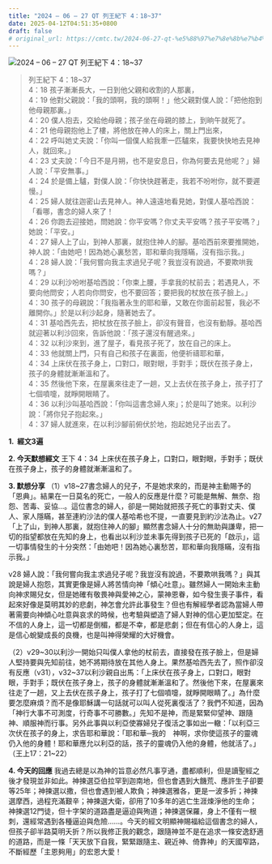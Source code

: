 ```yaml
---
title: "2024 – 06 – 27 QT 列王紀下 4：18~37"
date: 2025-04-12T04:51:35+0800
draft: false
# original_url: https://cmtc.tw/2024-06-27-qt-%e5%88%97%e7%8e%8b%e7%b4%80%e4%b8%8b-4%ef%bc%9a1837
---
```


![2024 – 06 – 27 QT 列王紀下 4：18\~37](/images/qt.jpg  "2024 – 06 – 27 QT 列王紀下 4：18\~37")

> 列王紀下 4：18\~37  
> 4：18 孩子漸漸長大，一日到他父親和收割的人那裏，  
> 4：19 他對父親說：「我的頭啊，我的頭啊！」他父親對僕人說：「把他抱到他母親那裏。」  
> 4：20 僕人抱去，交給他母親；孩子坐在母親的膝上，到晌午就死了。  
> 4：21 他母親抱他上了樓，將他放在神人的床上，關上門出來，  
> 4：22 呼叫她丈夫說：「你叫一個僕人給我牽一匹驢來，我要快快地去見神人，就回來。」  
> 4：23 丈夫說：「今日不是月朔，也不是安息日，你為何要去見他呢？」婦人說：「平安無事。」  
> 4：24 於是備上驢，對僕人說：「你快快趕著走，我若不吩咐你，就不要遲慢。」  
> 4：25 婦人就往迦密山去見神人。神人遠遠地看見她，對僕人基哈西說：「看哪，書念的婦人來了！  
> 4：26 你跑去迎接她，問她說：你平安嗎？你丈夫平安嗎？孩子平安嗎？」她說：「平安。」  
> 4：27 婦人上了山，到神人那裏，就抱住神人的腳。基哈西前來要推開她，神人說：「由她吧！因為她心裏愁苦，耶和華向我隱瞞，沒有指示我。」  
> 4：28 婦人說：「我何嘗向我主求過兒子呢？我豈沒有說過，不要欺哄我嗎？」  
> 4：29 以利沙吩咐基哈西說：「你束上腰，手拿我的杖前去；若遇見人，不要向他問安；人若向你問安，也不要回答；要把我的杖放在孩子臉上。」  
> 4：30 孩子的母親說：「我指著永生的耶和華，又敢在你面前起誓，我必不離開你。」於是以利沙起身，隨著她去了。  
> 4：31 基哈西先去，把杖放在孩子臉上，卻沒有聲音，也沒有動靜。基哈西就迎著以利沙回來，告訴他說：「孩子還沒有醒過來。」  
> 4：32 以利沙來到，進了屋子，看見孩子死了，放在自己的床上。  
> 4：33 他就關上門，只有自己和孩子在裏面，他便祈禱耶和華，  
> 4：34 上床伏在孩子身上，口對口，眼對眼，手對手；既伏在孩子身上，孩子的身體就漸漸溫和了。  
> 4：35 然後他下來，在屋裏來往走了一趟，又上去伏在孩子身上，孩子打了七個噴嚏，就睜開眼睛了。  
> 4：36 以利沙叫基哈西說：「你叫這書念婦人來」；於是叫了她來。以利沙說：「將你兒子抱起來。」  
> 4：37 婦人就進來，在以利沙腳前俯伏於地，抱起她兒子出去了。

**1.  經文3遍**

**2. 今天默想經文**
王下 4：34 上床伏在孩子身上，口對口，眼對眼，手對手；既伏在孩子身上，孩子的身體就漸漸溫和了。

**3. 默想分享**
（1）v18\~27書念婦人的兒子，不是她求來的，而是神主動賜予的「恩典」。結果在一日莫名的死亡，一般人的反應是什麼？可能是無解、無奈、抱怨、苦毒、妥協…。這位書念的婦人，卻是一開始就把孩子死亡的事對丈夫、僕人、家人隱瞞，甚至連約沙法的僕人基哈希也不提，一直要見到約沙法為止。v27「上了山，到神人那裏，就抱住神人的腳」顯然書念婦人十分的無助與謙卑，把一切的指望都放在先知的身上，也看出以利沙並未事先得到孩子已死的「啟示」，這一切事情發生的十分突然：「由她吧！因為她心裏愁苦，耶和華向我隱瞞，沒有指示我。」

v28 婦人說：「我何嘗向我主求過兒子呢？我豈沒有說過，不要欺哄我嗎？」與其說是婦人抱怨，其實更像是婦人將苦情向神「傾心吐意」。雖然婦人一開始未主動向神求賜兒女，但是她確有敬畏神與愛神之心，蒙神恩眷，如今發生喪子事件，看起來好像是莫明其妙的悲劇，神怎會允許此事發生？但也有解經學者認為當婦人帶著需要向神傾心吐意與哀求的時候，也考驗與塑造了婦人對神的信心更加堅定。在不信的人身上，這一切都是倒楣，都是不幸，都是悲劇；但在有信心的人身上，這是信心蛻變成長的良機，也是叫神得榮耀的大好機會。

（2）v29\~30以利沙一開始只叫僕人拿他的杖前去，直接發在孩子臉上，但是婦人堅持要與先知前往，她不將期待放在其他人身上。果然基哈西先去了，照作卻沒有反應（v31），v32\~37以利沙親自出馬：「上床伏在孩子身上，口對口，眼對眼，手對手；既伏在孩子身上，孩子的身體就漸漸溫和了。然後他下來，在屋裏來往走了一趟，又上去伏在孩子身上，孩子打了七個噴嚏，就睜開眼睛了。」為什麼要怎麼麻煩？而不是像耶穌講一句話就可以叫人從死裏復活了？我們不知道，因為「神行大事不可測度，行奇事不可勝數。」先知不是神，而是緊緊仰望神、跟隨神、順服神而行事。另外此事與以利亞使寡婦兒子復活之事如出一轍：「以利亞三次伏在孩子的身上，求告耶和華說：「耶和華─我的　神啊，求你使這孩子的靈魂仍入他的身體！耶和華應允以利亞的話，孩子的靈魂仍入他的身體，他就活了。」（王上17：21\~22）

**4. 今天的回應**
我過去總是以為神的旨意必然凡事亨通，盡都順利，但是讀聖經之後才發現並非如此。神揀選亞伯拉罕到迦南地，但也會遇到大饑荒、應許生子卻要等25年；神揀選以撒，但也會遇到被人欺負；神揀選雅各，更是一波多折；神揀選摩西，過程充滿艱辛；神揀選大衛，卻用了10多年的逃亡生涯煉淨他的生命；神揀選12門徒，但十字架的道路盡是逼迫與殉道；神揀選保羅，身上不僅有一根刺，還經常遇到各種逼迫與危險……。今天的經文明顯神賜福給這個書念的婦人，但孩子卻半路莫明夭折？所以我修正我的觀念，跟隨神並不是在追求一條安逸舒適的道路，而是一條「天天放下自我，緊緊跟隨主、親近神、倚靠神」的天國窄路，不斷經歷「主恩夠用」的宏恩大愛！
